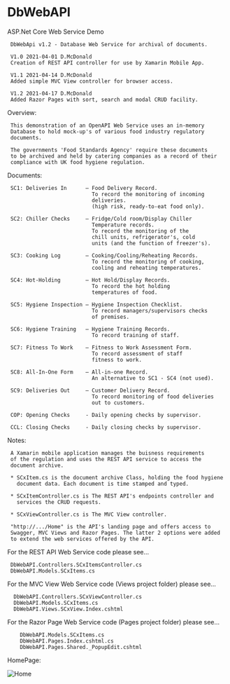 # DbWebAPI 
ASP.Net Core Web Service Demo

     DbWebApi v1.2 - Database Web Service for archival of documents.
 
     V1.0 2021-04-01 D.McDonald 
     Creation of REST API controller for use by Xamarin Mobile App. 
     
     V1.1 2021-04-14 D.McDonald
     Added simple MVC View controller for browser access.
     
     V1.2 2021-04-17 D.McDonald
     Added Razor Pages with sort, search and modal CRUD facility.
 
Overview:

     This demonstration of an OpenAPI Web Service uses an in-memory  
     Database to hold mock-up's of various food industry regulatory 
     documents. 
     
     The governments 'Food Standards Agency' require these documents 
     to be archived and held by catering companies as a record of their 
     compliance with UK food hygiene regulation.
     
Documents:

     SC1: Deliveries In      – Food Delivery Record.                
                               To record the monitoring of incoming 
                               deliveries.
                               (high risk, ready-to-eat food only).
         
     SC2: Chiller Checks     – Fridge/Cold room/Display Chiller 
                               Temperature records. 
                               To record the monitoring of the 
                               chill units, refrigerator's, cold
                               units (and the function of freezer's).
               
     SC3: Cooking Log        – Cooking/Cooling/Reheating Records. 
                               To record the monitoring of cooking, 
                               cooling and reheating temperatures.
                               
     SC4: Hot-Holding        – Hot Hold/Display Records. 
                               To record the hot holding 
                               temperatures of food.
                                   
     SC5: Hygiene Inspection – Hygiene Inspection Checklist. 
                               To record managers/supervisors checks 
                               of premises.
                               
     SC6: Hygiene Training   – Hygiene Training Records. 
                               To record training of staff.
                               
     SC7: Fitness To Work    – Fitness to Work Assessment Form. 
                               To record assessment of staff 
                               fitness to work.
                               
     SC8: All-In-One Form    – All-in-one Record. 
                               An alternative to SC1 - SC4 (not used).
                               
     SC9: Deliveries Out     – Customer Delivery Record. 
                               To record monitoring of food deliveries 
                               out to customers.
                               
     COP: Opening Checks     - Daily opening checks by supervisor.
     
     CCL: Closing Checks     - Daily closing checks by supervisor.
     
Notes:

     A Xamarin mobile application manages the buisness requirements 
     of the regulation and uses the REST API service to access the 
     document archive.
     
     * SCxItem.cs is the document archive Class, holding the food hygiene 
       document data. Each document is time stamped and typed. 
     
     * SCxItemController.cs is The REST API's endpoints controller and 
       services the CRUD requests.
       
     * SCxViewController.cs is The MVC View controller.
    
     "http://.../Home" is the API's landing page and offers access to 
     Swagger, MVC Views and Razor Pages. The latter 2 options were added 
     to extend the web services offered by the API. 
     
For the REST API Web Service code please see...

     DbWebAPI.Controllers.SCxItemsController.cs
     DbWebAPI.Models.SCxItems.cs

For the MVC View Web Service code (Views project folder) please see...


      DbWebAPI.Controllers.SCxViewController.cs
      DbWebAPI.Models.SCxItems.cs
      DbWebAPI.Views.SCxView.Index.cshtml

For the Razor Page Web Service code (Pages project folder) please see...
    
        DbWebAPI.Models.SCxItems.cs
        DbWebAPI.Pages.Index.cshtml.cs
        DbWebAPI.Pages.Shared._PopupEdit.cshtml
        
        
HomePage:

![Home](https://user-images.githubusercontent.com/39599997/119225080-a30b9380-baf9-11eb-85c1-c57f606d4dd3.JPG)

